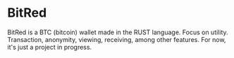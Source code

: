 # BitRed
BitRed is a BTC (bitcoin) wallet made in the RUST language. Focus on utility. Transaction, anonymity, viewing, receiving, among other features. For now, it's just a project in progress.
